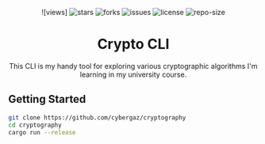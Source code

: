 <div align=center>

![views] ![stars] ![forks] ![issues] ![license] ![repo-size]


Crypto CLI
=============

This CLI is my handy tool for exploring various cryptographic algorithms I'm learning in my university course.
</div>

## Getting Started
```bash
git clone https://github.com/cybergaz/cryptography
cd cryptography
cargo run --release
```


<!----------------------------------{ Labels }--------------------------------->

<!-- [views]: https://komarev.com/ghpvc/?username=cryptography&label=view%20counter&color=red&style=flat -->
[repo-size]: https://img.shields.io/github/repo-size/cybergaz/cryptography
[issues]: https://img.shields.io/github/issues-raw/cybergaz/cryptography
[license]: https://img.shields.io/github/license/cybergaz/cryptography
[forks]: https://img.shields.io/github/forks/cybergaz/cryptography?style=flat
[stars]: https://img.shields.io/github/stars/cybergaz/cryptography
[contributors]: https://contrib.rocks/image?repo=cybergaz/cryptography&max=500
[contributors-graph]: https://github.com/cybergaz/cryptography/graphs/contributors
[contrib-rocks]: https://contrib.rocks/preview?repo=cybergaz%2Fnextjs-template


